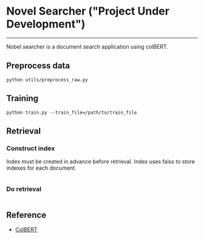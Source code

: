 # Novel Searcher ("Project Under Development")

---



Nobel searcher is a document search application using colBERT.

## Preprocess data

```
python utils/preprocess_raw.py 
```

## Training


```
python train.py --train_file=/path/to/train_file 
```
## Retrieval

### Construct index
Index must be created in advance before retrieval. Index uses faiss to store indexes for each document.
```

```

### Do retrieval

```

```

## Reference

- [ColBERT](https://github.com/stanford-futuredata/ColBERT)